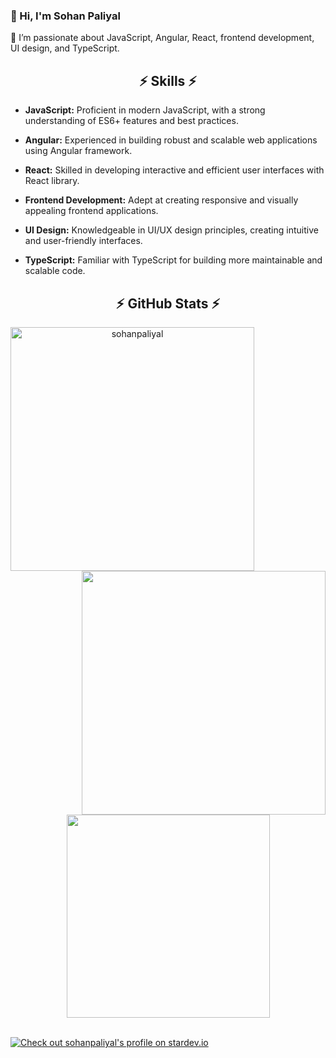 ### 👋 Hi, I'm Sohan Paliyal

👀 I’m passionate about JavaScript, Angular, React, frontend development, UI design, and TypeScript.

<h2 align="center">⚡ Skills ⚡</h2>

- **JavaScript:** Proficient in modern JavaScript, with a strong understanding of ES6+ features and best practices.

- **Angular:** Experienced in building robust and scalable web applications using Angular framework.

- **React:** Skilled in developing interactive and efficient user interfaces with React library.

- **Frontend Development:** Adept at creating responsive and visually appealing frontend applications.

- **UI Design:** Knowledgeable in UI/UX design principles, creating intuitive and user-friendly interfaces.

- **TypeScript:** Familiar with TypeScript for building more maintainable and scalable code.

<h2 align="center">⚡ GitHub Stats ⚡</h2>

<p align=center>
  <div align=center>
    <a href="https://github.com/sohanpaliyal/github-readme-streak-stats" title="Go to Source">
      <img align="left" width=390 src="https://github-readme-streak-stats.herokuapp.com/?user=sohanpaliyal&theme=react&border=61dafb&hide_border=true" alt="sohanpaliyal" />
    </a>
    <a href="https://github.com/sohanpaliyal/github-readme-stats" title="Go to Source">
      <img align="right" width=390 src="https://github-readme-stats.vercel.app/api?username=sohanpaliyal&show_icons=true&theme=react&border_color=61dafb&hide_border=true" />
    </a>
  </div>
  <br><br><br><br><br><br><br><br><br>
  <div align=center>
    <a href="https://github.com/sohanpaliyal/github-readme-stats">
      <img width=325 align="center" src="https://github-readme-stats.vercel.app/api/top-langs/?username=sohanpaliyal&hide=c%23,powershell,Mathematica,Ruby,Objective-C,Objective-C%2b%2b,Cuda&title_color=61dafb&text_color=ffffff&icon_color=61dafb&bg_color=20232a&langs_count=8&layout=compact&border_color=61dafb&hide_border=true" />
    </a>
  </div>
  <br>
</p>

[![Check out sohanpaliyal's profile on stardev.io](https://stardev.io/developers/sohanpaliyal/badge/languages/locality.svg)](https://stardev.io/developers/sohanpaliyal)
